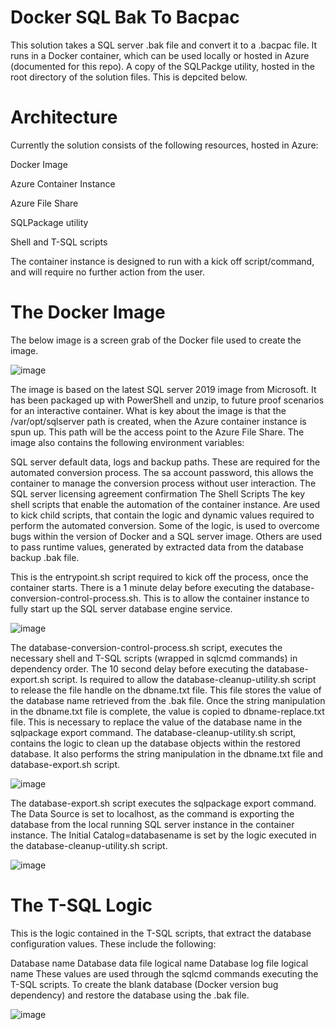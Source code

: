 # Docker SQL Bak To Bacpac
This solution takes a SQL server .bak file and convert it to a .bacpac file. It runs in a Docker container, which can be used locally or hosted in Azure (documented for this repo). A copy of the SQLPackge utility, hosted in the root directory of the solution files. This is depcited below.

# Architecture

Currently the solution consists of the following resources, hosted in Azure:

Docker Image

Azure Container Instance

Azure File Share

SQLPackage utility

Shell and T-SQL scripts

The container instance is designed to run with a kick off script/command, and will require no further action from the user.

# The Docker Image

The below image is a screen grab of the Docker file used to create the image.

![image](https://user-images.githubusercontent.com/59668937/126812464-7f17bbc2-0b22-47ff-b00a-db63a3529d24.png)

The image is based on the latest SQL server 2019 image from Microsoft. It has been packaged up with PowerShell and unzip, to future proof scenarios for an interactive container. What is key about the image is that the /var/opt/sqlserver path is created, when the Azure container instance is spun up. This path will be the access point to the Azure File Share. The image also contains the following environment variables:

SQL server default data, logs and backup paths. These are required for the automated conversion process.
The sa account password, this allows the container to manage the conversion process without user interaction.
The SQL server licensing agreement confirmation
The Shell Scripts
The key shell scripts that enable the automation of the container instance. Are used to kick child scripts, that contain the logic and dynamic values required to perform the automated conversion. Some of the logic, is used to overcome bugs within the version of Docker and a SQL server image. Others are used to pass runtime values, generated by extracted data from the database backup .bak file.

This is the entrypoint.sh script required to kick off the process, once the container starts. There is a 1 minute delay before executing the database-conversion-control-process.sh. This is to allow the container instance to fully start up the SQL server database engine service.

![image](https://user-images.githubusercontent.com/59668937/126812541-daff49df-f30f-409d-8314-838d98ce9df1.png)

The database-conversion-control-process.sh script, executes the necessary shell and T-SQL scripts (wrapped in sqlcmd commands) in dependency order. The 10 second delay before executing the database-export.sh script. Is required to allow the database-cleanup-utility.sh script to release the file handle on the dbname.txt file. This file stores the value of the database name retrieved from the .bak file. Once the string manipulation in the dbname.txt file is complete, the value is copied to dbname-replace.txt file. This is necessary to replace the value of the database name in the sqlpackage export command.
The database-cleanup-utility.sh script, contains the logic to clean up the database objects within the restored database. It also performs the string manipulation in the dbname.txt file and database-export.sh script.

![image](https://user-images.githubusercontent.com/59668937/126812569-aa611980-6c2e-4ffb-a251-f942b6c757a5.png)

The database-export.sh script executes the sqlpackage export command. The Data Source is set to localhost, as the command is exporting the database from the local running SQL server instance in the container instance. The Initial Catalog=databasename is set by the logic executed in the database-cleanup-utility.sh script.

![image](https://user-images.githubusercontent.com/59668937/126812591-22f34b88-bd62-4cbe-8b2f-552d1bfebe37.png)

# The T-SQL Logic
This is the logic contained in the T-SQL scripts, that extract the database configuration values. These include the following:

Database name
Database data file logical name
Database log file logical name
These values are used through the sqlcmd commands executing the T-SQL scripts. To create the blank database (Docker version bug dependency) and restore the database using the .bak file.

![image](https://user-images.githubusercontent.com/59668937/126812621-063e0276-6859-4d18-870f-3bc5e23fec36.png)
